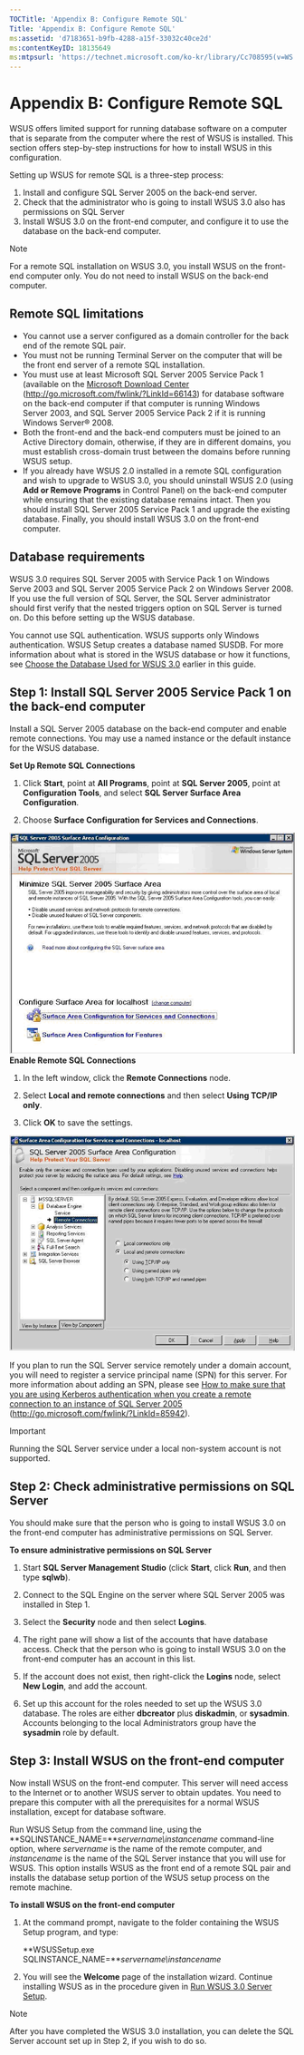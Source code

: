 ```yaml
---
TOCTitle: 'Appendix B: Configure Remote SQL'
Title: 'Appendix B: Configure Remote SQL'
ms:assetid: 'd7183651-b9fb-4288-a15f-33032c40ce2d'
ms:contentKeyID: 18135649
ms:mtpsurl: 'https://technet.microsoft.com/ko-kr/library/Cc708595(v=WS.10)'
---
```


Appendix B: Configure Remote SQL
================================

WSUS offers limited support for running database software on a computer that is separate from the computer where the rest of WSUS is installed. This section offers step-by-step instructions for how to install WSUS in this configuration.

Setting up WSUS for remote SQL is a three-step process:

1.  Install and configure SQL Server 2005 on the back-end server.
2.  Check that the administrator who is going to install WSUS 3.0 also has permissions on SQL Server
3.  Install WSUS 3.0 on the front-end computer, and configure it to use the database on the back-end computer.

> [!NOTE]  
> For a remote SQL installation on WSUS 3.0, you install WSUS on the front-end computer only. You do not need to install WSUS on the back-end computer.

Remote SQL limitations
----------------------

-   You cannot use a server configured as a domain controller for the back end of the remote SQL pair.
-   You must not be running Terminal Server on the computer that will be the front end server of a remote SQL installation.
-   You must use at least Microsoft SQL Server 2005 Service Pack 1 (available on the [Microsoft Download Center](http://go.microsoft.com/fwlink/?linkid=66143) (http://go.microsoft.com/fwlink/?LinkId=66143) for database software on the back-end computer if that computer is running Windows Server 2003, and SQL Server 2005 Service Pack 2 if it is running Windows Server® 2008.
-   Both the front-end and the back-end computers must be joined to an Active Directory domain, otherwise, if they are in different domains, you must establish cross-domain trust between the domains before running WSUS setup.
-   If you already have WSUS 2.0 installed in a remote SQL configuration and wish to upgrade to WSUS 3.0, you should uninstall WSUS 2.0 (using **Add or Remove Programs** in Control Panel) on the back-end computer while ensuring that the existing database remains intact. Then you should install SQL Server 2005 Service Pack 1 and upgrade the existing database. Finally, you should install WSUS 3.0 on the front-end computer.

Database requirements
---------------------

WSUS 3.0 requires SQL Server 2005 with Service Pack 1 on Windows Serve 2003 and SQL Server 2005 Service Pack 2 on Windows Server 2008. If you use the full version of SQL Server, the SQL Server administrator should first verify that the nested triggers option on SQL Server is turned on. Do this before setting up the WSUS database.

You cannot use SQL authentication. WSUS supports only Windows authentication. WSUS Setup creates a database named SUSDB. For more information about what is stored in the WSUS database or how it functions, see [Choose the Database Used for WSUS 3.0](https://technet.microsoft.com/6f51cae4-4b1e-4a4b-81ef-cc92dd3644fd) earlier in this guide.

Step 1: Install SQL Server 2005 Service Pack 1 on the back-end computer
-----------------------------------------------------------------------

Install a SQL Server 2005 database on the back-end computer and enable remote connections. You may use a named instance or the default instance for the WSUS database.

**Set Up Remote SQL Connections**
1.  Click **Start**, point at **All Programs**, point at **SQL Server 2005**, point at **Configuration Tools**, and select **SQL Server Surface Area Configuration**.

2.  Choose **Surface Configuration for Services and Connections**.

![](images/Cc708595.942b1598-3235-48ad-af0d-362ccac97584(WS.10).gif) **Enable Remote SQL Connections**
1.  In the left window, click the **Remote Connections** node.

2.  Select **Local and remote connections** and then select **Using TCP/IP only**.

3.  Click **OK** to save the settings.

![](images/Cc708595.3b2cd04b-ab76-4b25-92d5-c96492f471c8(WS.10).gif)

If you plan to run the SQL Server service remotely under a domain account, you will need to register a service principal name (SPN) for this server. For more information about adding an SPN, please see [How to make sure that you are using Kerberos authentication when you create a remote connection to an instance of SQL Server 2005](http://go.microsoft.com/fwlink/?linkid=85942) (http://go.microsoft.com/fwlink/?LinkId=85942).

> [!IMPORTANT]  
> Running the SQL Server service under a local non-system account is not supported.

Step 2: Check administrative permissions on SQL Server
------------------------------------------------------

You should make sure that the person who is going to install WSUS 3.0 on the front-end computer has administrative permissions on SQL Server.

**To ensure administrative permissions on SQL Server**
1.  Start **SQL Server Management Studio** (click **Start**, click **Run**, and then type **sqlwb**).

2.  Connect to the SQL Engine on the server where SQL Server 2005 was installed in Step 1.

3.  Select the **Security** node and then select **Logins**.

4.  The right pane will show a list of the accounts that have database access. Check that the person who is going to install WSUS 3.0 on the front-end computer has an account in this list.

5.  If the account does not exist, then right-click the **Logins** node, select **New Login**, and add the account.

6.  Set up this account for the roles needed to set up the WSUS 3.0 database. The roles are either **dbcreator** plus **diskadmin**, or **sysadmin**. Accounts belonging to the local Administrators group have the **sysadmin** role by default.

Step 3: Install WSUS on the front-end computer
----------------------------------------------

Now install WSUS on the front-end computer. This server will need access to the Internet or to another WSUS server to obtain updates. You need to prepare this computer with all the prerequisites for a normal WSUS installation, except for database software.

Run WSUS Setup from the command line, using the **SQLINSTANCE\_NAME=***servername\\instancename* command-line option, where *servername* is the name of the remote computer, and *instancename* is the name of the SQL Server instance that you will use for WSUS. This option installs WSUS as the front end of a remote SQL pair and installs the database setup portion of the WSUS setup process on the remote machine.

**To install WSUS on the front-end computer**
1.  At the command prompt, navigate to the folder containing the WSUS Setup program, and type:

    **WSUSSetup.exe SQLINSTANCE\_NAME=***servername\\instancename*

2.  You will see the **Welcome** page of the installation wizard. Continue installing WSUS as in the procedure given in [Run WSUS 3.0 Server Setup](https://technet.microsoft.com/0562aa65-72ce-4d86-b1cb-dbee34c51de3).

> [!NOTE]  
> After you have completed the WSUS 3.0 installation, you can delete the SQL Server account set up in Step 2, if you wish to do so.
